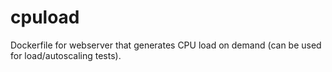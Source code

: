 # cpuload
Dockerfile for webserver that generates CPU load on demand (can be used for load/autoscaling tests).
